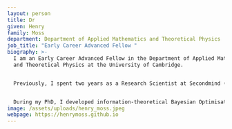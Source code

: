 ```yaml
---
layout: person
title: Dr
given: Henry
family: Moss
department: Department of Applied Mathematics and Theoretical Physics
job_title: "Early Career Advanced Fellow "
biography: >-
  I am an Early Career Advanced Fellow in the Department of Applied Mathematics
  and Theoretical Physics at the University of Cambridge.


  Previously, I spent two years as a Research Scientist at Secondmind (formerly PROWLER.io). I leveraged information-theoretic arguments to provide efficient, reliable and scalable Bayesian optimisation for problems inspired by science and the automotive industry.


  During my PhD, I developed information-theoretical Bayesian Optimisation routines for real-world problems, including batch, multi-fidelity and discrete structure design. My primary applications were natural language processing, genomics and molecular search. In addition, I applied Bayesian optimisation to real machine learning systems, including Amazon Alexa’s text-to-speech pipeline.
image: /assets/uploads/henry_moss.jpeg
webpage: https://henrymoss.github.io
---
```


